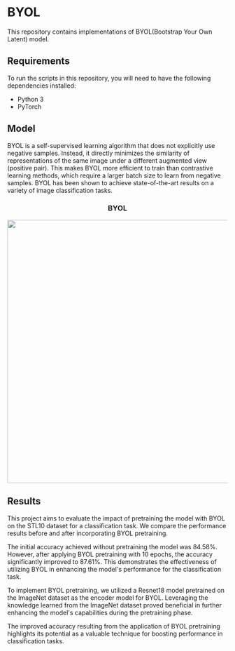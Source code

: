 # BYOL

This repository contains implementations of BYOL(Bootstrap Your Own Latent) model.

## Requirements

To run the scripts in this repository, you will need to have the following dependencies installed:

- Python 3
- PyTorch

## Model
BYOL is a self-supervised learning algorithm that does not explicitly use negative samples. Instead, it directly minimizes the similarity of representations of the same image under a different augmented view (positive pair). This makes BYOL more efficient to train than contrastive learning methods, which require a larger batch size to learn from negative samples. BYOL has been shown to achieve state-of-the-art results on a variety of image classification tasks.


<h3 align="center">BYOL</h3>
<p align="center">
  <img src="images/BYOL.jpg" width="600">
</p>

## Results

This project aims to evaluate the impact of pretraining the model with BYOL on the STL10 dataset for a classification task. We compare the performance results before and after incorporating BYOL pretraining.

The initial accuracy achieved without pretraining the model was 84.58%. However, after applying BYOL pretraining with 10 epochs, the accuracy significantly improved to 87.61%. This demonstrates the effectiveness of utilizing BYOL in enhancing the model's performance for the classification task.

To implement BYOL pretraining, we utilized a Resnet18 model pretrained on the ImageNet dataset as the encoder model for BYOL. Leveraging the knowledge learned from the ImageNet dataset proved beneficial in further enhancing the model's capabilities during the pretraining phase.

The improved accuracy resulting from the application of BYOL pretraining highlights its potential as a valuable technique for boosting performance in classification tasks.
